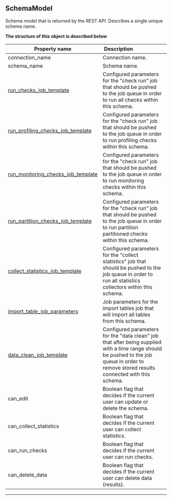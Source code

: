 
## SchemaModel  
Schema model that is returned by the REST API. Describes a single unique schema name.  
  

**The structure of this object is described below**  
  

|&nbsp;Property&nbsp;name&nbsp;|&nbsp;Description&nbsp;&nbsp;&nbsp;&nbsp;&nbsp;&nbsp;&nbsp;&nbsp;&nbsp;&nbsp;&nbsp;&nbsp;&nbsp;&nbsp;&nbsp;&nbsp;&nbsp;&nbsp;&nbsp;&nbsp;&nbsp;|&nbsp;Data&nbsp;type&nbsp;|
|---------------|---------------------------------|-----------|
|connection_name|Connection name.|string|
|schema_name|Schema name.|string|
|[run_checks_job_template](/docs/client/models/#checksearchfilters)|Configured parameters for the &quot;check run&quot; job that should be pushed to the job queue in order to run all checks within this schema.|[CheckSearchFilters](/docs/client/models/#checksearchfilters)|
|[run_profiling_checks_job_template](/docs/client/models/#checksearchfilters)|Configured parameters for the &quot;check run&quot; job that should be pushed to the job queue in order to run profiling checks within this schema.|[CheckSearchFilters](/docs/client/models/#checksearchfilters)|
|[run_monitoring_checks_job_template](/docs/client/models/#checksearchfilters)|Configured parameters for the &quot;check run&quot; job that should be pushed to the job queue in order to run monitoring checks within this schema.|[CheckSearchFilters](/docs/client/models/#checksearchfilters)|
|[run_partition_checks_job_template](/docs/client/models/#checksearchfilters)|Configured parameters for the &quot;check run&quot; job that should be pushed to the job queue in order to run partition partitioned checks within this schema.|[CheckSearchFilters](/docs/client/models/#checksearchfilters)|
|[collect_statistics_job_template](/docs/client/models/#statisticscollectorsearchfilters)|Configured parameters for the &quot;collect statistics&quot; job that should be pushed to the job queue in order to run all statistics collectors within this schema.|[StatisticsCollectorSearchFilters](/docs/client/models/#statisticscollectorsearchfilters)|
|[import_table_job_parameters](/docs/client/models/jobs/#importtablesqueuejobparameters)|Job parameters for the import tables job that will import all tables from this schema.|[ImportTablesQueueJobParameters](/docs/client/models/jobs/#importtablesqueuejobparameters)|
|[data_clean_job_template](/docs/client/models/#deletestoreddataqueuejobparameters)|Configured parameters for the &quot;data clean&quot; job that after being supplied with a time range should be pushed to the job queue in order to remove stored results connected with this schema.|[DeleteStoredDataQueueJobParameters](/docs/client/models/#deletestoreddataqueuejobparameters)|
|can_edit|Boolean flag that decides if the current user can update or delete the schema.|boolean|
|can_collect_statistics|Boolean flag that decides if the current user can collect statistics.|boolean|
|can_run_checks|Boolean flag that decides if the current user can run checks.|boolean|
|can_delete_data|Boolean flag that decides if the current user can delete data (results).|boolean|


___  

